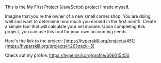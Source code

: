 This is the My First Project (JavaScript) project I made myself.

Imagine that you're the owner of a new small corner shop. You are doing well and want to determine how much you earned in the first month. Create a simple tool that will calculate your net income. Upon completing this project, you can use this tool for your own accounting needs.

Here's the link to the project: [https://hyperskill.org/projects/451](https://hyperskill.org/projects/426?track=5)

Check out my profile: https://hyperskill.org/profile/606015450
